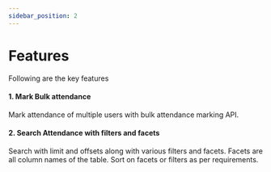 ```yaml
---
sidebar_position: 2
---
```


# Features

Following are the key features

#### 1. Mark Bulk attendance ####
Mark attendance of multiple users with bulk attendance marking API.

#### 2. Search Attendance with filters and facets ####
Search with limit and offsets along with various filters and facets. Facets are all column names of the table. Sort on facets or filters as per requirements.